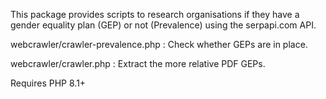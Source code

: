 This package provides scripts to research organisations if they have a gender equality plan (GEP) or not (Prevalence) using the serpapi.com API.

webcrawler/crawler-prevalence.php : Check whether GEPs are in place.

webcrawler/crawler.php : Extract the more relative PDF GEPs.

Requires PHP 8.1+
